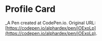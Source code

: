 # Profile Card
 _A Pen created at CodePen.io. Original URL: [https://codepen.io/alphardex/pen/jOExoLp](https://codepen.io/alphardex/pen/jOExoLp).

 